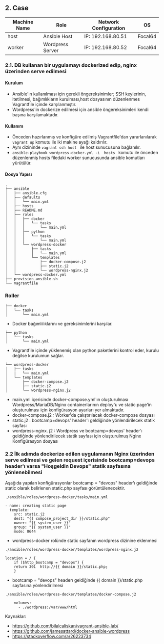 ## 2. Case

| Machine  Name | Role          | Network Configuration                  | OS                         |
|---------------|---------------|----------------------------------------|----------------------------|
| host       | Ansible  Host | IP: 192.168.80.51    | Focal64    |
| worker         | Wordpress Server  | IP: 192.168.80.52   | Focal64    |

### 2.1. DB kullanan bir uygulamayı dockerized edip, nginx üzerinden serve edilmesi

#### Kurulum 

- Ansible'ın kullanılması için gerekli öngereksinimler; SSH keylerinin, itetilmesi, bağımlıkların kurulması,host dosyasının düzenlenmes  Vagrantfile içinde karşılanmıştır.
- Wordpress'in dockerize edilmesi için ansible öngereksinimleri kendi başına karşılamaktadır.

#### Kullanım

- Önceden hazırlanmış ve konfigüre edilmiş Vagrantfile'dan yararlanılarak `vagrant up` komutu ile iki makine ayağı kaldırılır.
- Aynı dizininde `vagrant ssh host ` ile host sunucusuna bağlanılır.
- `ansible-playbook wordpress-docker.yml -i  hosts ` komutu ile önceden düzenlenmiş hosts filedaki worker sunucusunda ansible komutları yürütülür.



#### Dosya Yapısı

```
.
├── ansible
│   ├── ansible.cfg
│   ├── defaults
│   │   └── main.yml
│   ├── hosts
│   ├── README.md
│   ├── roles
│   │   ├── docker
│   │   │   └── tasks
│   │   │       └── main.yml
│   │   ├── python
│   │   │   └── tasks
│   │   │       └── main.yml
│   │   └── wordpress-docker
│   │       ├── tasks
│   │       │   └── main.yml
│   │       └── templates
│   │           ├── docker-compose.j2
│   │           ├── static.j2
│   │           └── wordpress-nginx.j2
│   └── wordpress-docker.yml
├── provision_ansible.sh
└── Vagrantfile
```


### Roller

```
├── docker
│   └── tasks
│       └── main.yml
```


- Docker bağımlılıklarını ve gereksinimlerini karşılar.

```
├── python
│   └── tasks
│       └── main.yml
```


- Vagrantfile içinde yüklenemiş olan python paketlerini  kontrol eder, kurulu değilse kurulumun sağlar.


```
└── wordpress-docker
│   ├── tasks
│   |   └── main.yml
│   └── templates
│       ├── docker-compose.j2
│       ├── static.j2
│       └── wordpress-nginx.j2
```



- main.yml içerisinde docker-compose.yml'ın oluşturulması Wordpress/MariaDB/Nginx containerlarının deploy'u ve static page'in oluşturulması için konfigürasyon ayarları yer almaktadır.
- docker-compose.j2  : Worker'da çalıştırılacak docker-compose dosyası
- static.j2          : bootcamp=devops' header'ı geldiğinde yönlendirilecek statik sayfası
- wordpress-nginx.
j2 : Wordpress ve bootcamp=devops' header'ı geldiğinde yönlendirilecek statik sayfası için oluşturulmuş Nginx Konfigürasyon dosyası

### 2.2 İlk adımda dockerize edilen uygulamanın Nginx üzerinden serve edilmesi ve gelen request içerisinde bootcamp=devops header'ı varsa "Hoşgeldin Devops" statik sayfasına yönlenebilmesi

Aşağıda yapılan konfigürasyonlar bootcamp = "devops" header'ı geldiğinde static olarak belirlenen static.php sayfası görüntülenecektir.





```
./ansible/roles/wordpress-docker/tasks/main.yml

- name: creating static page
  template:
    src: static.j2
    dest: "{{ compose_project_dir }}/static.php"
    owner: "{{ system_user }}"
    group: "{{ system_user }}"
    mode: 0644

```
- wordpress-docker rolünde static sayfanın wordpress dizinine eklenmesi

```
./ansible/roles/wordpress-docker/templates/wordpress-nginx.j2

location = / {
    if ($http_bootcamp = "devops") {
    return 301  http://{{ domain }}/static.php;
    }
```
- bootcamp = "devops" headerı geldiğinde {{ domain }}/static.php sayfasına yönlendirilmesi

```
./ansible/roles/wordpress-docker/templates/docker-compose.j2

    volumes:
      - ./wordpress:/var/www/html

```


Kaynaklar:

- https://github.com/bilalcaliskan/vagrant-ansible-lab/
- https://github.com/jamesattard/docker-ansible-wordpress
- https://stackoverflow.com/a/26223734


